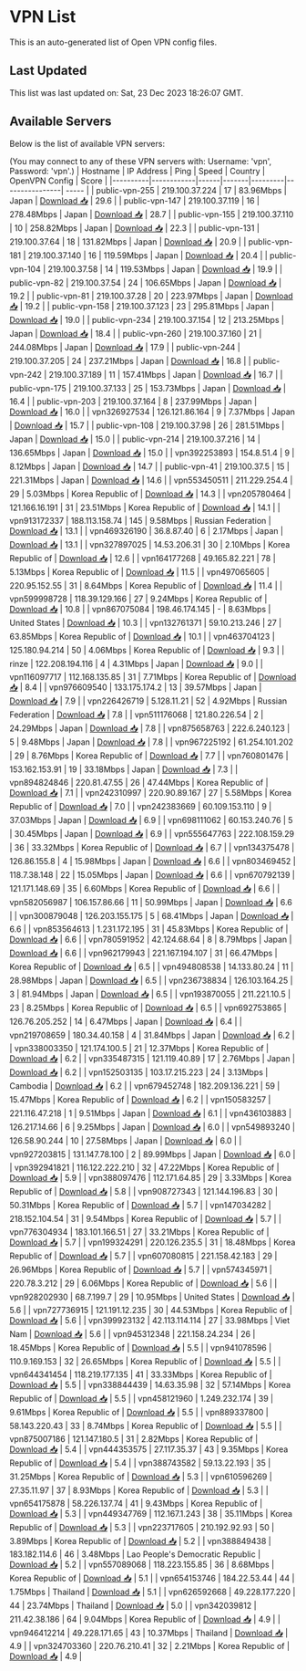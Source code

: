 # VPN List

This is an auto-generated list of Open VPN config files.

## Last Updated

This list was last updated on: Sat, 23 Dec 2023 18:26:07 GMT.

## Available Servers

Below is the list of available VPN servers:

(You may connect to any of these VPN servers with: Username: 'vpn', Password: 'vpn'.)
| Hostname | IP Address | Ping | Speed | Country | OpenVPN Config | Score |
|----------|------------|------|-------|---------|----------------| ----- |
| public-vpn-255 | 219.100.37.224 | 17 | 83.96Mbps | Japan | [Download 📥](./configs/server_0_JP.ovpn) | 29.6 |
| public-vpn-147 | 219.100.37.119 | 16 | 278.48Mbps | Japan | [Download 📥](./configs/server_1_JP.ovpn) | 28.7 |
| public-vpn-155 | 219.100.37.110 | 10 | 258.82Mbps | Japan | [Download 📥](./configs/server_2_JP.ovpn) | 22.3 |
| public-vpn-131 | 219.100.37.64 | 18 | 131.82Mbps | Japan | [Download 📥](./configs/server_3_JP.ovpn) | 20.9 |
| public-vpn-181 | 219.100.37.140 | 16 | 119.59Mbps | Japan | [Download 📥](./configs/server_4_JP.ovpn) | 20.4 |
| public-vpn-104 | 219.100.37.58 | 14 | 119.53Mbps | Japan | [Download 📥](./configs/server_5_JP.ovpn) | 19.9 |
| public-vpn-82 | 219.100.37.54 | 24 | 106.65Mbps | Japan | [Download 📥](./configs/server_6_JP.ovpn) | 19.2 |
| public-vpn-81 | 219.100.37.28 | 20 | 223.97Mbps | Japan | [Download 📥](./configs/server_7_JP.ovpn) | 19.2 |
| public-vpn-158 | 219.100.37.123 | 23 | 295.81Mbps | Japan | [Download 📥](./configs/server_8_JP.ovpn) | 19.0 |
| public-vpn-234 | 219.100.37.154 | 12 | 213.25Mbps | Japan | [Download 📥](./configs/server_9_JP.ovpn) | 18.4 |
| public-vpn-260 | 219.100.37.160 | 21 | 244.08Mbps | Japan | [Download 📥](./configs/server_10_JP.ovpn) | 17.9 |
| public-vpn-244 | 219.100.37.205 | 24 | 237.21Mbps | Japan | [Download 📥](./configs/server_11_JP.ovpn) | 16.8 |
| public-vpn-242 | 219.100.37.189 | 11 | 157.41Mbps | Japan | [Download 📥](./configs/server_12_JP.ovpn) | 16.7 |
| public-vpn-175 | 219.100.37.133 | 25 | 153.73Mbps | Japan | [Download 📥](./configs/server_13_JP.ovpn) | 16.4 |
| public-vpn-203 | 219.100.37.164 | 8 | 237.99Mbps | Japan | [Download 📥](./configs/server_14_JP.ovpn) | 16.0 |
| vpn326927534 | 126.121.86.164 | 9 | 7.37Mbps | Japan | [Download 📥](./configs/server_15_JP.ovpn) | 15.7 |
| public-vpn-108 | 219.100.37.98 | 26 | 281.51Mbps | Japan | [Download 📥](./configs/server_16_JP.ovpn) | 15.0 |
| public-vpn-214 | 219.100.37.216 | 14 | 136.65Mbps | Japan | [Download 📥](./configs/server_17_JP.ovpn) | 15.0 |
| vpn392253893 | 154.8.51.4 | 9 | 8.12Mbps | Japan | [Download 📥](./configs/server_18_JP.ovpn) | 14.7 |
| public-vpn-41 | 219.100.37.5 | 15 | 221.31Mbps | Japan | [Download 📥](./configs/server_19_JP.ovpn) | 14.6 |
| vpn553450511 | 211.229.254.4 | 29 | 5.03Mbps | Korea Republic of | [Download 📥](./configs/server_20_KR.ovpn) | 14.3 |
| vpn205780464 | 121.166.16.191 | 31 | 23.51Mbps | Korea Republic of | [Download 📥](./configs/server_21_KR.ovpn) | 14.1 |
| vpn913172337 | 188.113.158.74 | 145 | 9.58Mbps | Russian Federation | [Download 📥](./configs/server_22_RU.ovpn) | 13.1 |
| vpn469326190 | 36.8.87.40 | 6 | 2.17Mbps | Japan | [Download 📥](./configs/server_23_JP.ovpn) | 13.1 |
| vpn327897025 | 14.53.206.31 | 30 | 2.10Mbps | Korea Republic of | [Download 📥](./configs/server_24_KR.ovpn) | 12.6 |
| vpn164177268 | 49.165.82.221 | 78 | 5.13Mbps | Korea Republic of | [Download 📥](./configs/server_25_KR.ovpn) | 11.5 |
| vpn497065605 | 220.95.152.55 | 31 | 8.64Mbps | Korea Republic of | [Download 📥](./configs/server_26_KR.ovpn) | 11.4 |
| vpn599998728 | 118.39.129.166 | 27 | 9.24Mbps | Korea Republic of | [Download 📥](./configs/server_27_KR.ovpn) | 10.8 |
| vpn867075084 | 198.46.174.145 | - | 8.63Mbps | United States | [Download 📥](./configs/server_28_US.ovpn) | 10.3 |
| vpn132761371 | 59.10.213.246 | 27 | 63.85Mbps | Korea Republic of | [Download 📥](./configs/server_29_KR.ovpn) | 10.1 |
| vpn463704123 | 125.180.94.214 | 50 | 4.06Mbps | Korea Republic of | [Download 📥](./configs/server_30_KR.ovpn) | 9.3 |
| rinze | 122.208.194.116 | 4 | 4.31Mbps | Japan | [Download 📥](./configs/server_31_JP.ovpn) | 9.0 |
| vpn116097717 | 112.168.135.85 | 31 | 7.71Mbps | Korea Republic of | [Download 📥](./configs/server_32_KR.ovpn) | 8.4 |
| vpn976609540 | 133.175.174.2 | 13 | 39.57Mbps | Japan | [Download 📥](./configs/server_33_JP.ovpn) | 7.9 |
| vpn226426719 | 5.128.11.21 | 52 | 4.92Mbps | Russian Federation | [Download 📥](./configs/server_34_RU.ovpn) | 7.8 |
| vpn511176068 | 121.80.226.54 | 2 | 24.29Mbps | Japan | [Download 📥](./configs/server_35_JP.ovpn) | 7.8 |
| vpn875658763 | 222.6.240.123 | 5 | 9.48Mbps | Japan | [Download 📥](./configs/server_36_JP.ovpn) | 7.8 |
| vpn967225192 | 61.254.101.202 | 29 | 8.76Mbps | Korea Republic of | [Download 📥](./configs/server_37_KR.ovpn) | 7.7 |
| vpn760801476 | 153.162.153.91 | 19 | 33.18Mbps | Japan | [Download 📥](./configs/server_38_JP.ovpn) | 7.3 |
| vpn894824846 | 220.81.47.55 | 26 | 47.44Mbps | Korea Republic of | [Download 📥](./configs/server_39_KR.ovpn) | 7.1 |
| vpn242310997 | 220.90.89.167 | 27 | 5.58Mbps | Korea Republic of | [Download 📥](./configs/server_40_KR.ovpn) | 7.0 |
| vpn242383669 | 60.109.153.110 | 9 | 37.03Mbps | Japan | [Download 📥](./configs/server_41_JP.ovpn) | 6.9 |
| vpn698111062 | 60.153.240.76 | 5 | 30.45Mbps | Japan | [Download 📥](./configs/server_42_JP.ovpn) | 6.9 |
| vpn555647763 | 222.108.159.29 | 36 | 33.32Mbps | Korea Republic of | [Download 📥](./configs/server_43_KR.ovpn) | 6.7 |
| vpn134375478 | 126.86.155.8 | 4 | 15.98Mbps | Japan | [Download 📥](./configs/server_44_JP.ovpn) | 6.6 |
| vpn803469452 | 118.7.38.148 | 22 | 15.05Mbps | Japan | [Download 📥](./configs/server_45_JP.ovpn) | 6.6 |
| vpn670792139 | 121.171.148.69 | 35 | 6.60Mbps | Korea Republic of | [Download 📥](./configs/server_46_KR.ovpn) | 6.6 |
| vpn582056987 | 106.157.86.66 | 11 | 50.99Mbps | Japan | [Download 📥](./configs/server_47_JP.ovpn) | 6.6 |
| vpn300879048 | 126.203.155.175 | 5 | 68.41Mbps | Japan | [Download 📥](./configs/server_48_JP.ovpn) | 6.6 |
| vpn853564613 | 1.231.172.195 | 31 | 45.83Mbps | Korea Republic of | [Download 📥](./configs/server_49_KR.ovpn) | 6.6 |
| vpn780591952 | 42.124.68.64 | 8 | 8.79Mbps | Japan | [Download 📥](./configs/server_50_JP.ovpn) | 6.6 |
| vpn962179943 | 221.167.194.107 | 31 | 66.47Mbps | Korea Republic of | [Download 📥](./configs/server_51_KR.ovpn) | 6.5 |
| vpn494808538 | 14.133.80.24 | 11 | 28.98Mbps | Japan | [Download 📥](./configs/server_52_JP.ovpn) | 6.5 |
| vpn236738834 | 126.103.164.25 | 3 | 81.94Mbps | Japan | [Download 📥](./configs/server_53_JP.ovpn) | 6.5 |
| vpn193870055 | 211.221.10.5 | 23 | 8.25Mbps | Korea Republic of | [Download 📥](./configs/server_54_KR.ovpn) | 6.5 |
| vpn692753865 | 126.76.205.252 | 14 | 6.47Mbps | Japan | [Download 📥](./configs/server_55_JP.ovpn) | 6.4 |
| vpn219708659 | 180.34.40.158 | 4 | 31.84Mbps | Japan | [Download 📥](./configs/server_56_JP.ovpn) | 6.2 |
| vpn338003350 | 121.174.100.5 | 21 | 12.37Mbps | Korea Republic of | [Download 📥](./configs/server_57_KR.ovpn) | 6.2 |
| vpn335487315 | 121.119.40.89 | 17 | 2.76Mbps | Japan | [Download 📥](./configs/server_58_JP.ovpn) | 6.2 |
| vpn152503135 | 103.17.215.223 | 24 | 3.13Mbps | Cambodia | [Download 📥](./configs/server_59_KH.ovpn) | 6.2 |
| vpn679452748 | 182.209.136.221 | 59 | 15.47Mbps | Korea Republic of | [Download 📥](./configs/server_60_KR.ovpn) | 6.2 |
| vpn150583257 | 221.116.47.218 | 1 | 9.51Mbps | Japan | [Download 📥](./configs/server_61_JP.ovpn) | 6.1 |
| vpn436103883 | 126.217.14.66 | 6 | 9.25Mbps | Japan | [Download 📥](./configs/server_62_JP.ovpn) | 6.0 |
| vpn549893240 | 126.58.90.244 | 10 | 27.58Mbps | Japan | [Download 📥](./configs/server_63_JP.ovpn) | 6.0 |
| vpn927203815 | 131.147.78.100 | 2 | 89.99Mbps | Japan | [Download 📥](./configs/server_64_JP.ovpn) | 6.0 |
| vpn392941821 | 116.122.222.210 | 32 | 47.22Mbps | Korea Republic of | [Download 📥](./configs/server_65_KR.ovpn) | 5.9 |
| vpn388097476 | 112.171.64.85 | 29 | 3.33Mbps | Korea Republic of | [Download 📥](./configs/server_66_KR.ovpn) | 5.8 |
| vpn908727343 | 121.144.196.83 | 30 | 50.31Mbps | Korea Republic of | [Download 📥](./configs/server_67_KR.ovpn) | 5.7 |
| vpn147034282 | 218.152.104.54 | 31 | 9.54Mbps | Korea Republic of | [Download 📥](./configs/server_68_KR.ovpn) | 5.7 |
| vpn776304934 | 183.101.166.51 | 27 | 33.21Mbps | Korea Republic of | [Download 📥](./configs/server_69_KR.ovpn) | 5.7 |
| vpn199324291 | 220.126.235.5 | 31 | 18.48Mbps | Korea Republic of | [Download 📥](./configs/server_70_KR.ovpn) | 5.7 |
| vpn607080815 | 221.158.42.183 | 29 | 26.96Mbps | Korea Republic of | [Download 📥](./configs/server_71_KR.ovpn) | 5.7 |
| vpn574345971 | 220.78.3.212 | 29 | 6.06Mbps | Korea Republic of | [Download 📥](./configs/server_72_KR.ovpn) | 5.6 |
| vpn928202930 | 68.7.199.7 | 29 | 10.95Mbps | United States | [Download 📥](./configs/server_73_US.ovpn) | 5.6 |
| vpn727736915 | 121.191.12.235 | 30 | 44.53Mbps | Korea Republic of | [Download 📥](./configs/server_74_KR.ovpn) | 5.6 |
| vpn399923132 | 42.113.114.114 | 27 | 33.98Mbps | Viet Nam | [Download 📥](./configs/server_75_VN.ovpn) | 5.6 |
| vpn945312348 | 221.158.24.234 | 26 | 18.45Mbps | Korea Republic of | [Download 📥](./configs/server_76_KR.ovpn) | 5.5 |
| vpn941078596 | 110.9.169.153 | 32 | 26.65Mbps | Korea Republic of | [Download 📥](./configs/server_77_KR.ovpn) | 5.5 |
| vpn644341454 | 118.219.177.135 | 41 | 33.33Mbps | Korea Republic of | [Download 📥](./configs/server_78_KR.ovpn) | 5.5 |
| vpn338844439 | 14.63.35.98 | 32 | 57.14Mbps | Korea Republic of | [Download 📥](./configs/server_79_KR.ovpn) | 5.5 |
| vpn458121960 | 1.249.232.174 | 39 | 9.61Mbps | Korea Republic of | [Download 📥](./configs/server_80_KR.ovpn) | 5.5 |
| vpn889337800 | 58.143.220.43 | 33 | 8.74Mbps | Korea Republic of | [Download 📥](./configs/server_81_KR.ovpn) | 5.5 |
| vpn875007186 | 121.147.180.5 | 31 | 2.82Mbps | Korea Republic of | [Download 📥](./configs/server_82_KR.ovpn) | 5.4 |
| vpn444353575 | 27.117.35.37 | 43 | 9.35Mbps | Korea Republic of | [Download 📥](./configs/server_83_KR.ovpn) | 5.4 |
| vpn388743582 | 59.13.22.193 | 35 | 31.25Mbps | Korea Republic of | [Download 📥](./configs/server_84_KR.ovpn) | 5.3 |
| vpn610596269 | 27.35.11.97 | 37 | 8.93Mbps | Korea Republic of | [Download 📥](./configs/server_85_KR.ovpn) | 5.3 |
| vpn654175878 | 58.226.137.74 | 41 | 9.43Mbps | Korea Republic of | [Download 📥](./configs/server_86_KR.ovpn) | 5.3 |
| vpn449347769 | 112.167.1.243 | 38 | 35.11Mbps | Korea Republic of | [Download 📥](./configs/server_87_KR.ovpn) | 5.3 |
| vpn223717605 | 210.192.92.93 | 50 | 3.89Mbps | Korea Republic of | [Download 📥](./configs/server_88_KR.ovpn) | 5.2 |
| vpn388849438 | 183.182.114.6 | 46 | 3.48Mbps | Lao People's Democratic Republic | [Download 📥](./configs/server_89_LA.ovpn) | 5.2 |
| vpn557089068 | 118.223.155.85 | 36 | 8.68Mbps | Korea Republic of | [Download 📥](./configs/server_90_KR.ovpn) | 5.1 |
| vpn654153746 | 184.22.53.44 | 44 | 1.75Mbps | Thailand | [Download 📥](./configs/server_91_TH.ovpn) | 5.1 |
| vpn626592668 | 49.228.177.220 | 44 | 23.74Mbps | Thailand | [Download 📥](./configs/server_92_TH.ovpn) | 5.0 |
| vpn342039812 | 211.42.38.186 | 64 | 9.04Mbps | Korea Republic of | [Download 📥](./configs/server_93_KR.ovpn) | 4.9 |
| vpn946412214 | 49.228.171.65 | 43 | 10.37Mbps | Thailand | [Download 📥](./configs/server_94_TH.ovpn) | 4.9 |
| vpn324703360 | 220.76.210.41 | 32 | 2.21Mbps | Korea Republic of | [Download 📥](./configs/server_95_KR.ovpn) | 4.9 |
